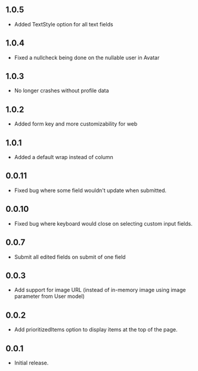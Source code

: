 ## 1.0.5

* Added TextStyle option for all text fields 

## 1.0.4

* Fixed a nullcheck being done on the nullable user in Avatar

## 1.0.3

* No longer crashes without profile data

## 1.0.2

* Added form key and more customizability for web

## 1.0.1

* Added a default wrap instead of column

## 0.0.11

* Fixed bug where some field wouldn't update when submitted.

## 0.0.10

* Fixed bug where keyboard would close on selecting custom input fields.

## 0.0.7

* Submit all edited fields on submit of one field

## 0.0.3

* Add support for image URL (instead of in-memory image using image parameter from User model)

## 0.0.2

* Add prioritizedItems option to display items at the top of the page.

## 0.0.1

* Initial release.